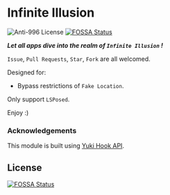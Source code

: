 # Infinite Illusion

![Anti-996 License](https://img.shields.io/badge/license-Anti--996%20License-blue)
[![FOSSA Status](https://app.fossa.com/api/projects/git%2Bgithub.com%2Fkazutoiris%2Finfinite-illusion.svg?type=shield)](https://app.fossa.com/projects/git%2Bgithub.com%2Fkazutoiris%2Finfinite-illusion?ref=badge_shield)

***Let all apps dive into the realm of `Infinite Illusion` !***

`Issue`, `Pull Requests`, `Star`, `Fork` are all welcomed.

Designed for:

- Bypass restrictions of `Fake Location`.

Only support `LSPosed`.

Enjoy :)

### Acknowledgements

This module is built using [Yuki Hook API](https://github.com/fankes/YukiHookAPI).


## License
[![FOSSA Status](https://app.fossa.com/api/projects/git%2Bgithub.com%2Fkazutoiris%2Finfinite-illusion.svg?type=large)](https://app.fossa.com/projects/git%2Bgithub.com%2Fkazutoiris%2Finfinite-illusion?ref=badge_large)